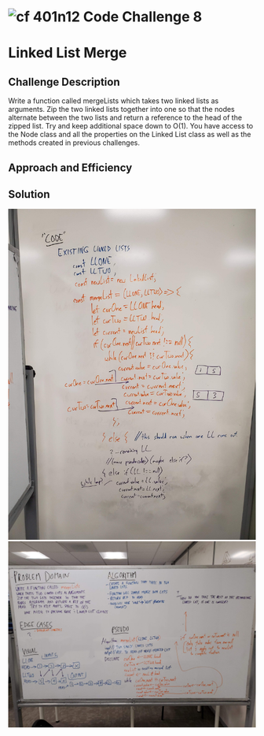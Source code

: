 ![cf](http://i.imgur.com/7v5ASc8.png) 401n12 Code Challenge 8
===
# Linked List Merge

## Challenge Description
Write a function called mergeLists which takes two linked lists as arguments. Zip the two linked lists together into one so that the nodes alternate between the two lists and return a reference to the head of the zipped list. Try and keep additional space down to O(1). You have access to the Node class and all the properties on the Linked List class as well as the methods created in previous challenges.

## Approach and Efficiency

## Solution
![whiteboard](./assets/cc8code.jpg)
![whiteboard](./assets/cc8whiteboard.jpg)
